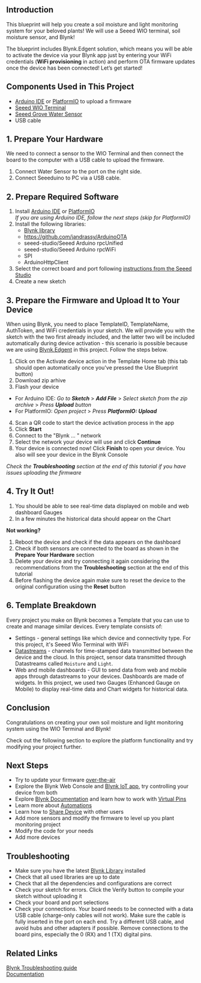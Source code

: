 ## Introduction

This blueprint will help you create a soil moisture and light monitoring system for your beloved plants! We will use a Seeed WIO terminal, soil moisture sensor, and Blynk!   

The blueprint includes Blynk.Edgent solution, which means you will be able to activate the device via your Blynk app just by entering your WiFi credentials (**WiFi provisioning** in action) and perform OTA firmware updates once the device has been connected! Let’s get started!

## Components Used in This Project
* [Arduino IDE](https://www.arduino.cc/en/software) or [PlatformIO](https://platformio.org/install) to upload a firmware
* [Seeed WIO Terminal](https://www.seeedstudio.com/Wio-Terminal-p-4509.html?queryID=cf4357665409124c32d669c13a54e006&objectID=4509&indexName=bazaar_retailer_products)
* [Seeed Grove Water Sensor](https://www.seeedstudio.com/Grove-Water-Sensor.html) 
* USB cable


## 1. Prepare Your Hardware 

We need to connect a sensor to the WIO Terminal and then connect the board to the computer with a USB cable to upload the firmware. 

1. Connect Water Sensor to the port on the right side.
2. Connect Seeeduino to PC via a USB cable.


## 2. Prepare Required Software

1. Install [Arduino IDE](https://www.arduino.cc/en/software) or [PlatformIO](https://platformio.org/install)  
_If you are using Arduino IDE, follow the next steps (skip for PlatformIO)_
2. Install the following libraries:
   * [Blynk library](https://docs.blynk.io/en/blynk-library-firmware-api/installation)
   * https://github.com/jandrassy/ArduinoOTA
   * seeed-studio/Seeed Arduino rpcUnified
   * seeed-studio/Seeed Arduino rpcWiFi
   * SPI
   * ArduinoHttpClient
3. Select the correct board and port following [instructions from the Seeed Studio](https://wiki.seeedstudio.com/Seeed_Arduino_Boards/)
4. Create a new sketch 

## 3. Prepare the Firmware and Upload It to Your Device

When using Blynk, you need to place TemplateID, TemplateName, AuthToken, and WiFi credentials in your sketch. We will provide you with the sketch with the two first already included, and the latter two will be included automatically during device activation - this scenario is possible because we are using [Blynk.Edgent](https://docs.blynk.io/en/blynk.edgent/overview) in this project. Follow the steps below.  

1. Click on the Activate device action in the Template Home tab (this tab should open automatically once you've pressed the Use Blueprint button)
2. Download zip arhive 
3. Flash your device
* For Arduino IDE:
 *Go to **Sketch*** > ***Add File*** >
 *Select sketch from the zip archive* >
 *Press **Upload** button*
* For PlatformIO:
*Open project* >
*Press **PlatformIO: Upload***
4. Scan a QR code to start the device activation process in the app
5. Click **Start**
6. Connect to the "Blynk ... " network
7. Select the network your device will use and click **Continue**
8. Your device is connected now! Click **Finish** to open your device. You also will see your device in the Blynk Console
  
_Check the **Troubleshooting** section at the end of this tutorial if you have issues uploading the firmware_  

## 4. Try It Out!
1. You should be able to see real-time data displayed on mobile and web dashboard Gauges
2. In a few minutes the historical data should appear on the Chart

**Not working?**
1. Reboot the device and check if the data appears on the dashboard
2. Check if both sensors are connected to the board as shown in the **Prepare Your Hardware** section
3. Delete your device and try connecting it again considering the recommendations from the **Troubleshooting** section at the end of this tutorial
4. Before flashing the device again make sure to reset the device to the original configuration using the **Reset** button 

## 6. Template Breakdown
Every project you make on Blynk becomes a Template that you can use to create and manage similar devices.
Every template consists of: 
- Settings - general settings like which device and connectivity type. For this project, it's Seeed Wio Terminal with WiFi
- [Datastreams](https://docs.blynk.io/en/getting-started/using-virtual-pins-to-control-physical-devices) - channels for time-stamped data transmitted between the device and the cloud. In this project, sensor data transmitted through Datastreams called `Moisture` and `Light`.
- Web and mobile dashboards - GUI to send data from web and mobile apps through datastreams to your devices. Dashboards are made of widgets. In this project, we used two Gauges (Enhanced Gauge on Mobile) to display real-time data and Chart widgets for historical data.  

## Conclusion
Congratulations on creating your own soil moisture and light monitoring system using the WIO Terminal and Blynk! 

Check out the following section to explore the platform functionality and try modifying your project further.

## Next Steps

* Try to update your firmware [over-the-air](https://docs.blynk.io/en/blynk.edgent/updating-devices-firmwares-ota)
* Explore the Blynk Web Console and [Blynk IoT app](https://docs.blynk.io/en/downloads/blynk-apps-for-ios-and-android), try controlling your device from both
* Explore [Blynk Documentation](https://docs.blynk.io/en/) and learn how to work with [Virtual Pins](https://docs.blynk.io/en/getting-started/using-virtual-pins-to-control-physical-devices)
* Learn more about [Automations](https://docs.blynk.io/en/concepts/automations)
* Learn how to [Share Device](https://docs.blynk.io/en/concepts/users) with other users
* Add more sensors and modify the firmware to level up you plant monitoring project
* Modify the code for your needs
* Add more devices 


## Troubleshooting

* Make sure you have the latest [Blynk Library](https://docs.blynk.io/en/blynk-library-firmware-api/installation) installed
* Check that all used libraries are up to date
* Check that all the dependencies and configurations are correct
* Check your sketch for errors. Click the Verify button to compile your sketch without uploading it
* Check your board and port selections
* Check your connections. Your board needs to be connected with a data USB cable (charge-only cables will not work). Make sure the cable is fully inserted in the port on each end. Try a different USB cable, and avoid hubs and other adapters if possible. Remove connections to the board pins, especially the 0 (RX) and 1 (TX) digital pins.

## Related Links
[Blynk Troubleshooting guide](https://docs.blynk.io/en/troubleshooting/general-issues)  
[Documentation](https://docs.blynk.io/en/)
